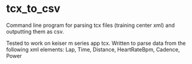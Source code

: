 # tcx_to_csv
Command line program for parsing tcx files (training center xml) and outputting them as csv.

Tested to work on keiser m series app tcx. 
Written to parse data from the following xml elements:
Lap, Time, Distance, HeartRateBpm, Cadence, Power
